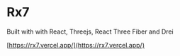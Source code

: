 # Rx7
Built with with React, Threejs, React Three Fiber and Drei

[https://rx7.vercel.app/](https://rx7.vercel.app/)

